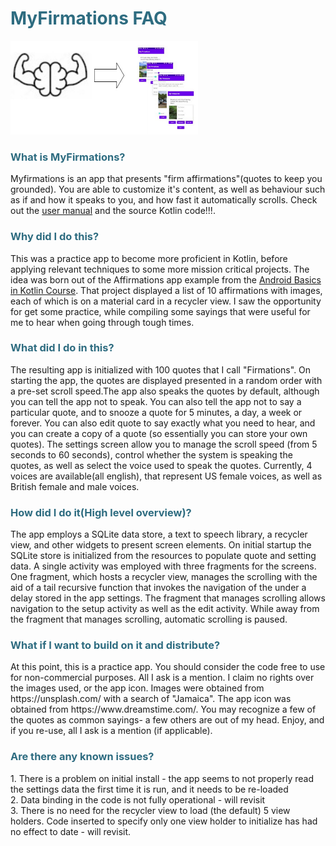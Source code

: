 <h1 style="color: #2e6c80;">MyFirmations FAQ</h1>
<img src ="myfirmga.jpg" width = "300" height ="150">
<h3 style="color: #2e6c80;">What is MyFirmations?</h3>
<p>Myfirmations is an app that presents "firm affirmations"(quotes to keep you grounded). You are able to customize it's content, as well as behaviour such as if and how it speaks to you,  and how fast it automatically scrolls. Check out the <a href ="firmdoc.pdf">user manual</a> and the source Kotlin code!!!.</p>

<h3 style="color: #2e6c80;">Why did I do this?</h3>
<p>This was a practice app to become more proficient in Kotlin, before applying relevant techniques to some more mission critical projects. The idea was born out of the Affirmations app example from the <a href ="https://developer.android.com/courses/android-basics-kotlin/course">Android Basics in Kotlin Course</a>. That project displayed a list of 10 affirmations with images, each of which is on a material card in a recycler view. I saw the opportunity for get some practice, while compiling some sayings that were useful for me to hear when going through tough times.</p>

<h3 style="color: #2e6c80;">What did I do in this?</h3>
<p>The resulting app is initialized with 100 quotes that I call "Firmations". On starting the app, the quotes are displayed presented in a random order with a pre-set scroll speed.The app also speaks the quotes by default, although you can tell the app not to speak. You can also tell the app not to say a particular quote, and to snooze a quote for 5 minutes, a day, a week or forever. You can also edit quote to say exactly what you need to hear, and you can create a copy of a quote (so essentially you can store your own quotes). The settings screen allow you to manage the scroll speed (from 5 seconds to 60 seconds), control whether the system is speaking the quotes, as well as select the voice used to speak the quotes. Currently, 4 voices are available(all english), that represent US female voices, as well as British female and male voices.</p>

<h3 style="color: #2e6c80;">How did I do it(High level overview)?</h3>
<p>The app employs a SQLite data store, a text to speech library, a recycler view, and other widgets to present screen elements. On initial startup the SQLite store is initialized from the resources to populate quote and setting data. A single activity was employed with three fragments for the screens. One fragment, which hosts a recycler view, manages the scrolling with the aid of a tail recursive function that invokes the navigation of the under a delay stored in the app settings. The fragment that manages scrolling allows navigation to the setup activity as well as the edit activity. While away from the fragment that manages scrolling, automatic scrolling is paused.</p>

<h3 style="color: #2e6c80;">What if I want to build on it and distribute?</h3>
<p>At this point, this is a practice app. You should consider the code free to use for non-commercial purposes. All I ask is a mention. I claim no rights over the images used, or the app icon. Images were obtained from https://unsplash.com/ with a search of "Jamaica". The app icon was obtained from https://www.dreamstime.com/. You may recognize a few of the quotes as common sayings- a few others are out of my head. Enjoy, and if you re-use, all I ask is a mention (if applicable).</p>

<h3 style="color: #2e6c80;">Are there any known issues?</h3>
<p>1. There is a problem on initial install - the app seems to not properly read the settings data the first time it is run, and it needs to be re-loaded <br />2. Data binding in the code is not fully operational - will revisit <br />3. There is no need for the recycler view to load (the default) 5 view holders. Code inserted to specify only one view holder to initialize has had no effect to date - will revisit.</p>
